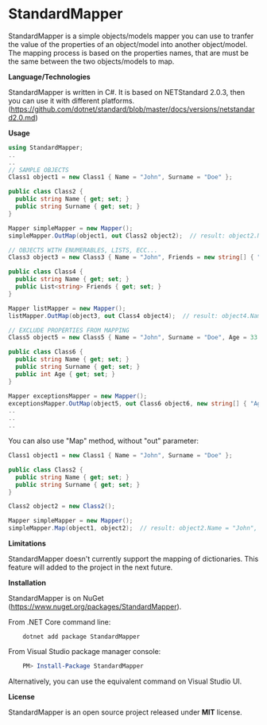 # StandardMapper

StandardMapper is a simple objects/models mapper you can use to tranfer the value of the properties of an object/model into another object/model. The mapping process is based
on the properties names, that are must be the same between the two objects/models to map.

**Language/Technologies**

StandardMapper is written in C#. It is based on NETStandard 2.0.3, then you can use it with different platforms. (https://github.com/dotnet/standard/blob/master/docs/versions/netstandard2.0.md)

**Usage**

```cs
using StandardMapper;
..
..
// SAMPLE OBJECTS
Class1 object1 = new Class1 { Name = "John", Surname = "Doe" };

public class Class2 { 
  public string Name { get; set; }
  public string Surname { get; set; }
}

Mapper simpleMapper = new Mapper();
simpleMapper.OutMap(object1, out Class2 object2);  // result: object2.Name = "John", object2.Surname = "Doe";

// OBJECTS WITH ENUMERABLES, LISTS, ECC...
Class3 object3 = new Class3 { Name = "John", Friends = new string[] { "Michael", "Mary" }};

public class Class4 {
  public string Name { get; set; }
  public List<string> Friends { get; set; }
}

Mapper listMapper = new Mapper();
listMapper.OutMap(object3, out Class4 object4);  // result: object4.Name = "John", object4.Friends = new List<string> { "Michael", "Mary" }

// EXCLUDE PROPERTIES FROM MAPPING
Class5 object5 = new Class5 { Name = "John", Surname = "Doe", Age = 33 };

public class Class6 { 
  public string Name { get; set; }
  public string Surname { get; set; }
  public int Age { get; set; }
}

Mapper exceptionsMapper = new Mapper();
exceptionsMapper.OutMap(object5, out Class6 object6, new string[] { "Age" });     // result: object6.Name = "John", object6.Surname = "Doe", object6.Age = 0;
..
..
..
```

You can also use "Map" method, without "out" parameter:

```cs
Class1 object1 = new Class1 { Name = "John", Surname = "Doe" };

public class Class2 { 
  public string Name { get; set; }
  public string Surname { get; set; }
}

Class2 object2 = new Class2();

Mapper simpleMapper = new Mapper();
simpleMapper.Map(object1, object2);  // result: object2.Name = "John", object2.Surname = "Doe";
```

**Limitations**

StandardMapper doesn't currently support the mapping of dictionaries. This feature will added to the project in the next future. 

**Installation**

StandardMapper is on NuGet (https://www.nuget.org/packages/StandardMapper).

From .NET Core command line:

```Shell
    dotnet add package StandardMapper
```

From Visual Studio package manager console:

```PowerShell
    PM> Install-Package StandardMapper
```

Alternatively, you can use the equivalent command on Visual Studio UI.

**License**

StandardMapper is an open source project released under **MIT** license.